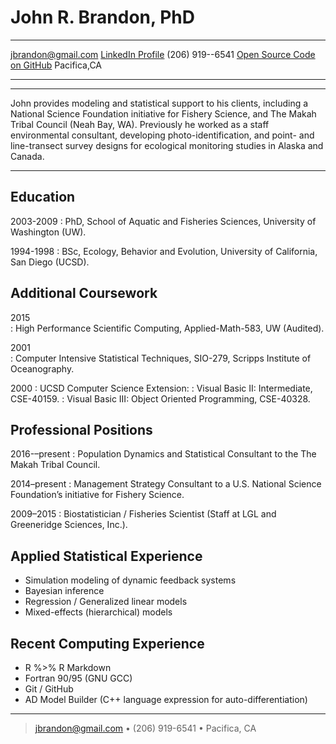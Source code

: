 John R. Brandon, PhD 
============

-------------------     --------------------------------------- 
jbrandon@gmail.com       [LinkedIn Profile](www.linkedin.com/in/john-brandon/)
(206) 919--6541          [Open Source Code on GitHub](www.github.com/John-Brandon)
Pacifica,CA              
-------------------     ---------------------------------------

----

John provides modeling and statistical support to his clients, including a National Science
Foundation initiative for Fishery Science, and The Makah Tribal Council (Neah Bay, WA). Previously he worked
as a staff environmental consultant, developing photo-identification, and point- and line-transect survey designs for ecological monitoring 
studies in Alaska and Canada. 

----

Education 
---------

2003-2009
:  PhD, School of Aquatic and Fisheries Sciences, University of Washington (UW).

1994-1998
:   BSc, Ecology, Behavior and Evolution, University of California, San Diego (UCSD).

Additional Coursework
---------

2015	
:  High Performance Scientific Computing, Applied-Math-583, UW (Audited).

2001	
:  Computer Intensive Statistical Techniques, SIO-279, Scripps Institute of Oceanography.

2000
:  UCSD Computer Science Extension:
:  Visual Basic II: Intermediate, CSE-40159.
:  Visual Basic III: Object Oriented Programming, CSE-40328. 

<!--
-->
Professional Positions 
---------- 
2016-–present
:   Population Dynamics and Statistical Consultant to the The Makah Tribal Council. 

2014–present
:   Management Strategy Consultant to a U.S. National Science Foundation’s initiative for Fishery Science.

2009–2015
:  Biostatistician / Fisheries Scientist (Staff at LGL and Greeneridge Sciences, Inc.). 

Applied Statistical Experience
---------- 
-	Simulation modeling of dynamic feedback systems
-	Bayesian inference
-	Regression / Generalized linear models
-	Mixed-effects (hierarchical) models

Recent Computing Experience
---------- 

-	R %>% R Markdown 
-	Fortran 90/95 (GNU GCC)
-	Git / GitHub 
-	AD Model Builder (C++ language expression for auto-differentiation)


<!--

Selected Publications and Reports
----------
2017 
:    Brandon, J.R., Punt, A.E., Moreno, P. and Reeves, R.R. 2017. Toward a tier system approach for calculating limits on human-caused mortality of marine mammals. *ICES J. Mar. Sci.* 74: 877 – 87.

2015  
:    Robertson, F.C., Koski, W.R, Brandon, J.R., Thomas, T.A. and Trites, A.W. 2015. Correction factors account for the availability of bowhead whales exposed to seismic operations in the Beaufort Sea. *J. Cetacean Res. Manage.* 15: 35 – 44. 

2014
:    LGL Alaska Research Associates, Inc., JASCO Applied Sciences, Inc., and Greeneridge Sciences, Inc. 2014. Joint Monitoring Program in the Chukchi and Beaufort Seas, 2012. LGL Alaska Final Report P1272-2 for Shell Offshore, Inc. ION Geophysical, Inc., and Other Industry Contributors, National Marine Fisheries Service, and U.S. Fish and Wildlife Service. 320 p. plus Appendices. 

Bio 
----

John is originally from Davis, CA. His mom and dad are a botanist and entomologist, respectively. He became interested in wildlife science as a kid, when he started fishing and hunting with family and learning about take quotas. He became serious about studying quantitative ecological applications in college. As a college-student hire for NMFS, he got his foot in the door working on protected species his senior year. Now married, and a father of two. In his free time: he enjoys cultivating native wildflowers, gardening vegetables, fishing, hunting, and rinsing sand and saltwater off wetsuits.  
-->

----

> <jbrandon@gmail.com> • (206) 919-6541 • Pacifica, CA
> 

